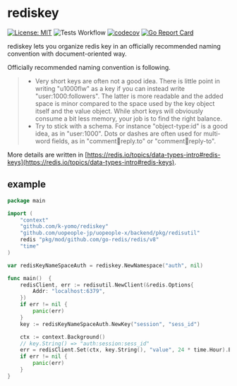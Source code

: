 # rediskey

[![License: MIT](https://img.shields.io/badge/License-MIT-blue.svg)](./LICENSE)
![Tests Workflow](https://github.com/k-yomo/rediskey/workflows/Tests/badge.svg)
[![codecov](https://codecov.io/gh/k-yomo/rediskey/branch/main/graph/badge.svg)](https://codecov.io/gh/k-yomo/rediskey)
[![Go Report Card](https://goreportcard.com/badge/k-yomo/rediskey)](https://goreportcard.com/report/k-yomo/rediskey)

rediskey lets you organize redis key in an officially recommended naming convention with document-oriented way.

Officially recommended naming convention is following.
> -  Very short keys are often not a good idea. There is little point in writing "u1000flw" as a key if you can instead write "user:1000:followers". The latter is more readable and the added space is minor compared to the space used by the key object itself and the value object. While short keys will obviously consume a bit less memory, your job is to find the right balance.
> - Try to stick with a schema. For instance "object-type:id" is a good idea, as in "user:1000". Dots or dashes are often used for multi-word fields, as in "comment:1234:reply.to" or "comment:1234:reply-to".

More details are written in [https://redis.io/topics/data-types-intro#redis-keys](https://redis.io/topics/data-types-intro#redis-keys).

## example
```go
package main

import (
	"context"
	"github.com/k-yomo/rediskey"
	"github.com/uopeople-jp/uopeople-x/backend/pkg/redisutil"
	redis "pkg/mod/github.com/go-redis/redis/v8"
	"time"
)

var redisKeyNameSpaceAuth = rediskey.NewNamespace("auth", nil)

func main()  {
	redisClient, err := redisutil.NewClient(&redis.Options{
		Addr: "localhost:6379",
	})
	if err != nil {
		panic(err)
	}
	key := redisKeyNameSpaceAuth.NewKey("session", "sess_id")

	ctx := context.Background()
	// key.String() => "auth:session:sess_id"
	err = redisClient.Set(ctx, key.String(), "value", 24 * time.Hour).Err()
	if err != nil {
		panic(err)
	}
}

```